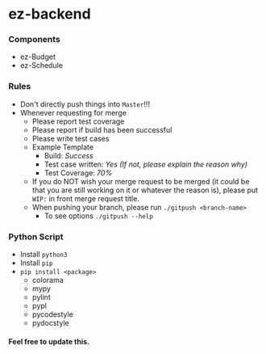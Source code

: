 # ez-backend

### Components
* ez-Budget
* ez-Schedule

### Rules
* Don't directly push things into `Master`!!!
* Whenever requesting for merge
  * Please report test coverage
  * Please report if build has been successful
  * Please write test cases
  * Example Template
    * Build: *Success*
    * Test case written: *Yes (If not, please explain the reason why)* 
    * Test Coverage: *70%*
  * If you do NOT wish your merge request to be merged (it could be that you are still working on it or whatever the reason is), please put `WIP:` in front merge request title.
  * When pushing your branch, please run `./gitpush <branch-name>`
    * To see options `./gitpush --help`
 
 ### Python Script
 * Install `python3`
 * Install `pip`
 * `pip install <package>`
   * colorama
   * mypy
   * pylint
   * pypl
   * pycodestyle
   * pydocstyle
 
 #### Feel free to update this.